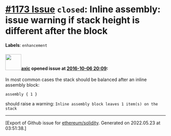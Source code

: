# [\#1173 Issue](https://github.com/ethereum/solidity/issues/1173) `closed`: Inline assembly: issue warning if stack height is different after the block
**Labels**: `enhancement`


#### <img src="https://avatars.githubusercontent.com/u/20340?v=4" width="50">[axic](https://github.com/axic) opened issue at [2016-10-06 20:09](https://github.com/ethereum/solidity/issues/1173):

In most common cases the stack should be balanced after an inline assembly block:

```
assembly { 1 }
```

should raise a warning: `Inline assembly block leaves 1 item(s) on the stack`





-------------------------------------------------------------------------------



[Export of Github issue for [ethereum/solidity](https://github.com/ethereum/solidity). Generated on 2022.05.23 at 03:51:38.]
